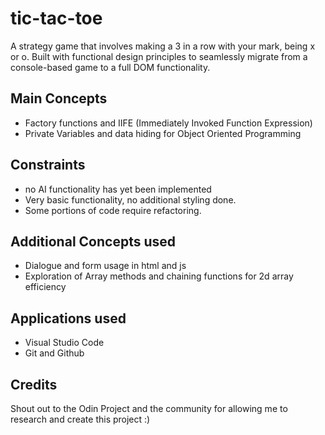 # tic-tac-toe
A strategy game that involves making a 3 in a row with your mark, being x or o. Built with functional design principles to seamlessly migrate from a console-based game to a full DOM functionality. 


## Main Concepts
- Factory functions and IIFE (Immediately Invoked Function Expression)
- Private Variables and data hiding for Object Oriented Programming


## Constraints
- no AI functionality has yet been implemented
- Very basic functionality, no additional styling done.
- Some portions of code require refactoring.

## Additional Concepts used
- Dialogue and form usage in html and js
- Exploration of Array methods and chaining functions for 2d array efficiency


## Applications used
- Visual Studio Code
- Git and Github

## Credits
Shout out to the Odin Project and the community for allowing me to research and create this project :)

